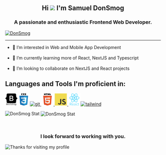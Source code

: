 <h2 align="center">Hi <img src="https://raw.githubusercontent.com/MartinHeinz/MartinHeinz/master/wave.gif" width="30px"> I'm Samuel DonSmog</h2>
<h3 align="center">A passionate and enthusiastic Frontend Web Developer.</h3>
<p align="left"> <a href="https://twitter.com/real_DonSmog" target="blank"><img src="https://img.shields.io/twitter/follow/real_DonSmog?logo=twitter&style=for-the-badge" alt="DonSmog" /></a></p><hr>
<ul>
  <li>👀 I’m interested in Web and Mobile App Development</li><br>
  <li>🌱 I’m currently learning more of React, NextJS and Typescript</li><br>
  <li>💞️ I’m looking to collaborate on NextJS and React projects</li>
  </ul>
  <h2 align="left">Languages and Tools I'm proficient in:</h2>
<p align="left"><a href="https://getbootstrap.com" target="_blank"><img src="https://raw.githubusercontent.com/devicons/devicon/master/icons/bootstrap/bootstrap-plain-wordmark.svg" alt="bootstrap" width="40" height="40"/></a><a href="https://www.w3schools.com/css/" target="_blank"><img src="https://raw.githubusercontent.com/devicons/devicon/master/icons/css3/css3-original-wordmark.svg" alt="css3" width="40" height="40"/></a><a href="https://git-scm.com/" target="_blank"><img src="https://www.vectorlogo.zone/logos/git-scm/git-scm-icon.svg" alt="git" width="40" height="40"/></a><a href="https://www.w3.org/html/" target="_blank"> <img src="https://raw.githubusercontent.com/devicons/devicon/master/icons/html5/html5-original-wordmark.svg" alt="html5" width="40" height="40"/></a><a href="https://developer.mozilla.org/en-US/docs/Web/JavaScript" target="_blank"> <img src="https://raw.githubusercontent.com/devicons/devicon/master/icons/javascript/javascript-original.svg" alt="javascript" width="40" height="40"/> </a> <a href="https://reactjs.org/" target="_blank"><img src="https://raw.githubusercontent.com/devicons/devicon/master/icons/react/react-original-wordmark.svg" alt="react" width="40" height="40"/></a><a href="https://tailwindcss.com/" target="_blank"><img src="https://www.vectorlogo.zone/logos/tailwindcss/tailwindcss-icon.svg" alt="tailwind" width="40" height="40"/></a></p>
<p><img align="left" src="https://github-readme-stats.vercel.app/api/top-langs?username=DonSmog&show_icons=true&locale=en&theme=light&layout=compact&langs_count=8" alt="DonSmog Stat"/></p>
<p>&nbsp;<img align="center" src="https://github-readme-stats.vercel.app/api?username=DonSmog&show_icons=true&locale=en&theme=light" alt="DonSmog Stat" /></p><br>
  <h3 align="center">I look forward to working with you.</h3>
  <img height="80" alt="Thanks for visiting my profile" width="100%" src="https://github.com/dibyendu415/dibyendu415/blob/master/marquee.svg" />

<!---
DonSmog/DonSmog is a ✨ special ✨ repository because its `README.md` (this file) appears on your GitHub profile.
You can click the Preview link to take a look at your changes.
--->
